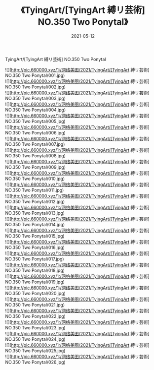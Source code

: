 ﻿---
layout: post
title:  《TyingArt/[TyingArt 縛リ芸術] NO.350 Two Ponytal》
date:   2021-05-12
img: http://pic.660000.xyz/1:/网络美图/2021/TyingArt/[TyingArt 縛リ芸術] NO.350 Two Ponytal/000.jpg
categories: [美女, 清纯, 唯美]
---

TyingArt/[TyingArt 縛リ芸術] NO.350 Two Ponytal

 ![](http://pic.660000.xyz/1:/网络美图/2021/TyingArt/[TyingArt 縛リ芸術] NO.350 Two Ponytal/001.jpg) <br>![](http://pic.660000.xyz/1:/网络美图/2021/TyingArt/[TyingArt 縛リ芸術] NO.350 Two Ponytal/002.jpg) <br>![](http://pic.660000.xyz/1:/网络美图/2021/TyingArt/[TyingArt 縛リ芸術] NO.350 Two Ponytal/003.jpg) <br>![](http://pic.660000.xyz/1:/网络美图/2021/TyingArt/[TyingArt 縛リ芸術] NO.350 Two Ponytal/004.jpg) <br>![](http://pic.660000.xyz/1:/网络美图/2021/TyingArt/[TyingArt 縛リ芸術] NO.350 Two Ponytal/005.jpg) <br>![](http://pic.660000.xyz/1:/网络美图/2021/TyingArt/[TyingArt 縛リ芸術] NO.350 Two Ponytal/006.jpg) <br>![](http://pic.660000.xyz/1:/网络美图/2021/TyingArt/[TyingArt 縛リ芸術] NO.350 Two Ponytal/007.jpg) <br>![](http://pic.660000.xyz/1:/网络美图/2021/TyingArt/[TyingArt 縛リ芸術] NO.350 Two Ponytal/008.jpg) <br>![](http://pic.660000.xyz/1:/网络美图/2021/TyingArt/[TyingArt 縛リ芸術] NO.350 Two Ponytal/009.jpg) <br>![](http://pic.660000.xyz/1:/网络美图/2021/TyingArt/[TyingArt 縛リ芸術] NO.350 Two Ponytal/010.jpg) <br>![](http://pic.660000.xyz/1:/网络美图/2021/TyingArt/[TyingArt 縛リ芸術] NO.350 Two Ponytal/011.jpg) <br>![](http://pic.660000.xyz/1:/网络美图/2021/TyingArt/[TyingArt 縛リ芸術] NO.350 Two Ponytal/012.jpg) <br>![](http://pic.660000.xyz/1:/网络美图/2021/TyingArt/[TyingArt 縛リ芸術] NO.350 Two Ponytal/013.jpg) <br>![](http://pic.660000.xyz/1:/网络美图/2021/TyingArt/[TyingArt 縛リ芸術] NO.350 Two Ponytal/014.jpg) <br>![](http://pic.660000.xyz/1:/网络美图/2021/TyingArt/[TyingArt 縛リ芸術] NO.350 Two Ponytal/015.jpg) <br>![](http://pic.660000.xyz/1:/网络美图/2021/TyingArt/[TyingArt 縛リ芸術] NO.350 Two Ponytal/016.jpg) <br>![](http://pic.660000.xyz/1:/网络美图/2021/TyingArt/[TyingArt 縛リ芸術] NO.350 Two Ponytal/017.jpg) <br>![](http://pic.660000.xyz/1:/网络美图/2021/TyingArt/[TyingArt 縛リ芸術] NO.350 Two Ponytal/018.jpg) <br>![](http://pic.660000.xyz/1:/网络美图/2021/TyingArt/[TyingArt 縛リ芸術] NO.350 Two Ponytal/019.jpg) <br>![](http://pic.660000.xyz/1:/网络美图/2021/TyingArt/[TyingArt 縛リ芸術] NO.350 Two Ponytal/020.jpg) <br>![](http://pic.660000.xyz/1:/网络美图/2021/TyingArt/[TyingArt 縛リ芸術] NO.350 Two Ponytal/021.jpg) <br>![](http://pic.660000.xyz/1:/网络美图/2021/TyingArt/[TyingArt 縛リ芸術] NO.350 Two Ponytal/022.jpg) <br>![](http://pic.660000.xyz/1:/网络美图/2021/TyingArt/[TyingArt 縛リ芸術] NO.350 Two Ponytal/023.jpg) <br>![](http://pic.660000.xyz/1:/网络美图/2021/TyingArt/[TyingArt 縛リ芸術] NO.350 Two Ponytal/024.jpg) <br>![](http://pic.660000.xyz/1:/网络美图/2021/TyingArt/[TyingArt 縛リ芸術] NO.350 Two Ponytal/025.jpg) <br>![](http://pic.660000.xyz/1:/网络美图/2021/TyingArt/[TyingArt 縛リ芸術] NO.350 Two Ponytal/026.jpg) <br>